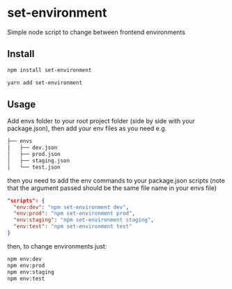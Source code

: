 # set-environment

Simple node script to change between frontend environments

## Install

```sh
npm install set-environment

yarn add set-environment
```

## Usage

Add envs folder to your root project folder (side by side with your package.json),
then add your env files as you need e.g.
```bash
├── envs
│   ├── dev.json
│   ├── prod.json
│   ├── staging.json
│   └── test.json
```

then you need to add the env commands to your package.json scripts
(note that the argument passed should be the same file name in your envs file)
```json
"scripts": {
  "env:dev": "npm set-environment dev",
  "env:prod": "npm set-environment prod",
  "env:staging": "npm set-environment staging",
  "env:test": "npm set-environment test"
}
```

then, to change environments just:
```bash
npm env:dev
npm env:prod
npm env:staging
npm env:test
```
